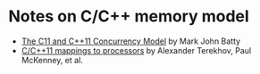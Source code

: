 # Notes on C/C++ memory model

* [The C11 and C++11 Concurrency Model](https://www.cs.kent.ac.uk/people/staff/mjb211/docs/toc.pdf) by Mark John Batty
* [C/C++11 mappings to processors](https://www.cl.cam.ac.uk/~pes20/cpp/cpp0xmappings.html) by Alexander Terekhov, Paul McKenney, et al.
